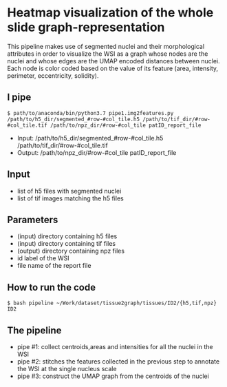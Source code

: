 # Heatmap visualization of the whole slide graph-representation 

This pipeline makes use of segmented nuclei and their morphological attributes in order to visualize the WSI as a graph whose nodes are the nuclei and whose edges are the UMAP encoded distances between nuclei. Each node is color coded based on the value of its feature (area, intensity, perimeter, eccentricity, solidity).

## I pipe
```
$ path/to/anaconda/bin/python3.7 pipe1.img2features.py /path/to/h5_dir/segmented_#row-#col_tile.h5 /path/to/tif_dir/#row-#col_tile.tif /path/to/npz_dir/#row-#col_tile patID_report_file
```
* Input: /path/to/h5_dir/segmented_#row-#col_tile.h5 /path/to/tif_dir/#row-#col_tile.tif
* Output: /path/to/npz_dir/#row-#col_tile patID_report_file

## Input

* list of h5 files with segmented nuclei
* list of tif images matching the h5 files

## Parameters

* (input) directory containing h5 files
* (input) directory containing tif files
* (output) directory containing npz files
* id label of the WSI
* file name of the report file

## How to run the code
```
$ bash pipeline ~/Work/dataset/tissue2graph/tissues/ID2/{h5,tif,npz} ID2
```

## The pipeline
* pipe \#1: collect centroids,areas and intensities for all the nuclei in the WSI
* pipe \#2: stitches the features collected in the previous step to annotate the WSI at the single nucleus scale
* pipe \#3: construct the UMAP graph from the centroids of the nuclei


